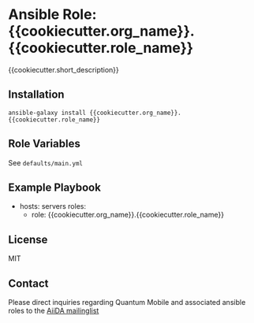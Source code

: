 # Ansible Role: {{cookiecutter.org_name}}.{{cookiecutter.role_name}}

{{cookiecutter.short_description}}

## Installation

`ansible-galaxy install {{cookiecutter.org_name}}.{{cookiecutter.role_name}}`

## Role Variables

See `defaults/main.yml`

## Example Playbook

  - hosts: servers
    roles:
    - role: {{cookiecutter.org_name}}.{{cookiecutter.role_name}}

## License

MIT

## Contact

Please direct inquiries regarding Quantum Mobile and associated ansible roles to the [AiiDA mailinglist](http://www.aiida.net/mailing-list/)

